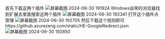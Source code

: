 
首先下载这两个插件
![屏幕截图 2024-06-30 191924](https://github.com/wanfu1/mod/assets/174178389/d6bfd7ad-205b-4227-a036-0f02432bea55)
Windows自带的浏览器找到扩展去里面搜索这两个插件
![屏幕截图 2024-06-30 192341](https://github.com/wanfu1/mod/assets/174178389/a0513513-b884-49e0-b5bd-25b804609be2)
打开这个插件点管理
![屏幕截图 2024-06-30 192705](https://github.com/wanfu1/mod/assets/174178389/e13149e1-091a-4eb2-95fa-a1cadbe9422e)
然后下载这个规则即可https://github.azurezeng.com/static/HE-GoogleRedirect.json
![屏幕截图 2024-06-30 192850](https://github.com/wanfu1/mod/assets/174178389/134fbfc3-dd73-4425-b056-8174560ba5c9)




